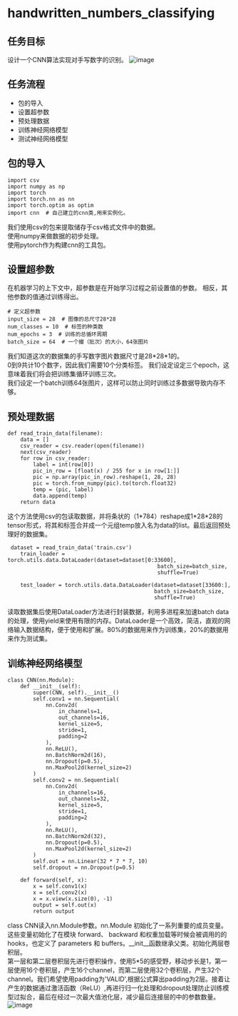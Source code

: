 # handwritten_numbers_classifying
## 任务目标
设计一个CNN算法实现对手写数字的识别。
![image](https://user-images.githubusercontent.com/52622948/159292437-a1a67759-fd54-4d2c-865f-d25aee0d55a0.png)
## 任务流程
- 包的导入
- 设置超参数
- 预处理数据
- 训练神经网络模型
- 测试神经网络模型
## 包的导入
```
import csv
import numpy as np
import torch
import torch.nn as nn
import torch.optim as optim
import cnn  # 自己建立的cnn类,用来实例化。
```
我们使用csv的包来提取储存于csv格式文件中的数据。  
使用numpy来做数据的初步处理。  
使用pytorch作为构建cnn的工具包。  
## 设置超参数
在机器学习的上下文中，超参数是在开始学习过程之前设置值的参数。 相反，其他参数的值通过训练得出。  
```
# 定义超参数
input_size = 28  # 图像的总尺寸28*28
num_classes = 10  # 标签的种类数
num_epochs = 3  # 训练的总循环周期
batch_size = 64  # 一个撮（批次）的大小，64张图片
```
我们知道这次的数据集的手写数字图片数据尺寸是28\*28\*1的。  
0到9共计10个数字，因此我们需要10个分类标签。
我们设定设定三个epoch，这意味着我们将会把训练集循环训练三次。  
我们设定一个batch训练64张图片，这样可以防止同时训练过多数据导致内存不够。
## 预处理数据
```
def read_train_data(filename):
    data = []
    csv_reader = csv.reader(open(filename))
    next(csv_reader)
    for row in csv_reader:
        label = int(row[0])
        pic_in_row = [float(x) / 255 for x in row[1:]]
        pic = np.array(pic_in_row).reshape(1, 28, 28)
        pic = torch.from_numpy(pic).to(torch.float32)
        temp = (pic, label)
        data.append(temp)
    return data
```
这个方法使用csv的包读取数据，并将条状的（1\*784）reshape成1\*28\*28的tensor形式，将其和标签合并成一个元组temp放入名为data的list。最后返回预处理好的数据集。
```
 dataset = read_train_data('train.csv')
    train_loader = torch.utils.data.DataLoader(dataset=dataset[0:33600],
                                               batch_size=batch_size,
                                               shuffle=True)

    test_loader = torch.utils.data.DataLoader(dataset=dataset[33600:],
                                              batch_size=batch_size,
                                              shuffle=True)
```
读取数据集后使用DataLoader方法进行封装数据，利用多进程来加速batch data的处理，使用yield来使用有限的内存。DataLoader是一个高效，简洁，直观的网络输入数据结构，便于使用和扩展。80%的数据用来作为训练集，20%的数据用来作为测试集。
## 训练神经网络模型
```
class CNN(nn.Module):
    def __init__(self):
        super(CNN, self).__init__()
        self.conv1 = nn.Sequential(
            nn.Conv2d(
                in_channels=1,
                out_channels=16,
                kernel_size=5,
                stride=1,
                padding=2
            ),
            nn.ReLU(),
            nn.BatchNorm2d(16),
            nn.Dropout(p=0.5),
            nn.MaxPool2d(kernel_size=2)
        )
        self.conv2 = nn.Sequential(
            nn.Conv2d(
                in_channels=16,
                out_channels=32,
                kernel_size=5,
                stride=1,
                padding=2
            ),
            nn.ReLU(),
            nn.BatchNorm2d(32),
            nn.Dropout(p=0.5),
            nn.MaxPool2d(kernel_size=2)
        )
        self.out = nn.Linear(32 * 7 * 7, 10)
        self.dropout = nn.Dropout(p=0.5)

    def forward(self, x):
        x = self.conv1(x)
        x = self.conv2(x)
        x = x.view(x.size(0), -1)
        output = self.out(x)
        return output
```
class CNN读入nn.Module参数。nn.Module 初始化了一系列重要的成员变量。这些变量初始化了在模块 forward、 backward 和权重加载等时候会被调用的的 hooks，也定义了 parameters 和 buffers。\_\_init\_\_函数继承父类。初始化两层卷积层。  
第一层和第二层卷积层先进行卷积操作，使用5\*5的感受野，移动步长是1，第一层使用16个卷积层，产生16个channel，而第二层使用32个卷积层，产生32个channel。我们希望使用padding为'VALID',根据公式算出padding为2层。接着让产生的数据通过激活函数（ReLU）,再进行归一化处理和dropout处理防止训练模型过拟合，最后在经过一次最大值池化层，减少最后连接层的中的参数数量。  
![image](https://user-images.githubusercontent.com/52622948/159292744-1dadb972-12e4-407f-a9c7-e9090ebda5a2.png)






